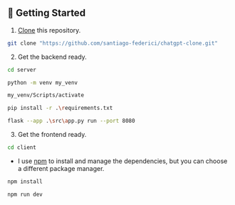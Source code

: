 ## 🚀 Getting Started

1. [Clone](https://github.com/santiago-federici/chatgpt-clone.git) this repository.

```bash
git clone "https://github.com/santiago-federici/chatgpt-clone.git"
```

2. Get the backend ready.

```bash
cd server
```

```bash
python -m venv my_venv
```

```bash
my_venv/Scripts/activate
```

```bash
pip install -r .\requirements.txt
```

```bash
flask --app .\src\app.py run --port 8080
```

3. Get the frontend ready.

```bash
cd client
```

- I use [npm](https://www.npmjs.com/) to install and manage the dependencies, but you can choose a different package manager.

```bash
npm install
```

```bash
npm run dev
```
